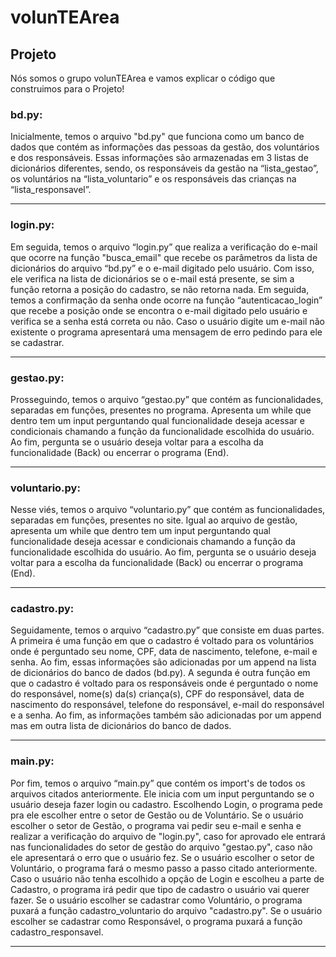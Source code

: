 # volunTEArea


## Projeto
Nós somos o grupo volunTEArea e vamos explicar o código que construimos para o Projeto!

### bd.py:
Inicialmente, temos o arquivo "bd.py" que funciona como um banco de dados que contém as informações das pessoas da gestão, dos voluntários e dos responsáveis. Essas informações são armazenadas em 3 listas de dicionários diferentes, sendo, os responsáveis da gestão na “lista_gestao”, os voluntários na “lista_voluntario” e os responsáveis das crianças na “lista_responsavel”.

***
### login.py:
Em seguida, temos o arquivo “login.py” que realiza a verificação do e-mail que ocorre na função "busca_email" que recebe os parâmetros da lista de dicionários do arquivo “bd.py” e o e-mail digitado pelo usuário. Com isso, ele verifica na lista de dicionários se o e-mail está presente, se sim a função retorna a posição do cadastro, se não retorna nada. Em seguida, temos a confirmação da senha onde ocorre na função “autenticacao_login” que recebe a posição onde se encontra o e-mail digitado pelo usuário e verifica se a senha está correta ou não. Caso o usuário digite um e-mail não existente o programa apresentará uma mensagem de erro pedindo para ele se cadastrar.

***
### gestao.py:
Prosseguindo, temos o arquivo “gestao.py” que contém as funcionalidades, separadas em funções, presentes no programa. Apresenta um while que dentro tem um input perguntando qual funcionalidade deseja acessar e condicionais chamando a função da funcionalidade escolhida do usuário. Ao fim, pergunta se o usuário deseja voltar para a escolha da funcionalidade (Back) ou encerrar o programa (End).

***
### voluntario.py:
Nesse viés, temos o arquivo “voluntario.py” que contém as funcionalidades, separadas em funções, presentes no site. Igual ao arquivo de gestão, apresenta um while que dentro tem um input perguntando qual funcionalidade deseja acessar e condicionais chamando a função da funcionalidade escolhida do usuário. Ao fim, pergunta se o usuário deseja voltar para a escolha da funcionalidade (Back) ou encerrar o programa (End).

***
### cadastro.py:
Seguidamente, temos o arquivo “cadastro.py” que consiste em duas partes. A primeira é uma função em que o cadastro é voltado para os voluntários onde é perguntado seu nome, CPF, data de nascimento, telefone, e-mail e senha. Ao fim, essas informações são adicionadas por um append na lista de dicionários do banco de dados (bd.py). A segunda é outra função em que o cadastro é voltado para os responsáveis onde é perguntado o nome do responsável, nome(s) da(s) criança(s), CPF do responsável, data de nascimento do responsável, telefone do responsável, e-mail do responsável e a senha. Ao fim, as informações também são adicionadas por um append mas em outra lista de dicionários do banco de dados.

***
### main.py:
Por fim, temos o arquivo “main.py” que contém os import's de todos os arquivos citados anteriormente. Ele inicia com um input perguntando se o usuário deseja fazer login ou cadastro. Escolhendo Login, o programa pede pra ele escolher entre o setor de Gestão ou de Voluntário. Se o usuário escolher o setor de Gestão, o programa vai pedir seu e-mail e senha e realizar a verificação do arquivo de "login.py", caso for aprovado ele entrará nas funcionalidades do setor de gestão do arquivo "gestao.py", caso não ele apresentará o erro que o usuário fez. Se o usuário escolher o setor de Voluntário, o programa fará o mesmo passo a passo citado anteriormente. Caso o usuário não tenha escolhido a opção de Login e escolheu a parte de Cadastro, o programa irá pedir que tipo de cadastro o usuário vai querer fazer. Se o usuário escolher se cadastrar como Voluntário, o programa puxará a função cadastro_voluntario do arquivo "cadastro.py". Se o usuário escolher se cadastrar como Responsável, o programa puxará a função cadastro_responsavel.

***
